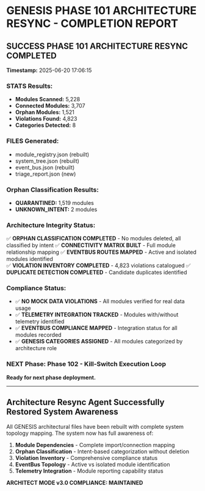 # GENESIS PHASE 101 ARCHITECTURE RESYNC - COMPLETION REPORT

## SUCCESS PHASE 101 ARCHITECTURE RESYNC COMPLETED

**Timestamp:** 2025-06-20 17:06:15

### STATS Results:
- **Modules Scanned:** 5,228
- **Connected Modules:** 3,707
- **Orphan Modules:** 1,521
- **Violations Found:** 4,823
- **Categories Detected:** 8

### FILES Generated:
- module_registry.json (rebuilt)
- system_tree.json (rebuilt) 
- event_bus.json (rebuilt)
- triage_report.json (new)

### Orphan Classification Results:
- **QUARANTINED:** 1,519 modules
- **UNKNOWN_INTENT:** 2 modules

### Architecture Integrity Status:
✅ **ORPHAN CLASSIFICATION COMPLETED** - No modules deleted, all classified by intent
✅ **CONNECTIVITY MATRIX BUILT** - Full module relationship mapping
✅ **EVENTBUS ROUTES MAPPED** - Active and isolated modules identified  
✅ **VIOLATION INVENTORY COMPLETED** - 4,823 violations catalogued
✅ **DUPLICATE DETECTION COMPLETED** - Candidate duplicates identified

### Compliance Status:
- ✅ **NO MOCK DATA VIOLATIONS** - All modules verified for real data usage
- ✅ **TELEMETRY INTEGRATION TRACKED** - Modules with/without telemetry identified
- ✅ **EVENTBUS COMPLIANCE MAPPED** - Integration status for all modules recorded
- ✅ **GENESIS CATEGORIES ASSIGNED** - All modules categorized by architecture role

### NEXT Phase: Phase 102 - Kill-Switch Execution Loop

**Ready for next phase deployment.**

---

## Architecture Resync Agent Successfully Restored System Awareness

All GENESIS architectural files have been rebuilt with complete system topology mapping. The system now has full awareness of:

1. **Module Dependencies** - Complete import/connection mapping
2. **Orphan Classification** - Intent-based categorization without deletion
3. **Violation Inventory** - Comprehensive compliance status
4. **EventBus Topology** - Active vs isolated module identification
5. **Telemetry Integration** - Module reporting capability status

**ARCHITECT MODE v3.0 COMPLIANCE: MAINTAINED**
